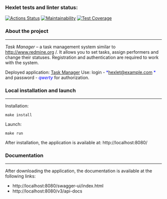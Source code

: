 ### Hexlet tests and linter status:
[![Actions Status](https://github.com/DenisDanilov1/java-project-99/actions/workflows/hexlet-check.yml/badge.svg)](https://github.com/DenisDanilov1/java-project-99/actions)
[![Maintainability](https://api.codeclimate.com/v1/badges/9fe0cb0d299dd36d3546/maintainability)](https://codeclimate.com/github/DenisDanilov1/java-project-99/maintainability)
[![Test Coverage](https://api.codeclimate.com/v1/badges/9fe0cb0d299dd36d3546/test_coverage)](https://codeclimate.com/github/DenisDanilov1/java-project-99/test_coverage)

### **About the project**
___
*Task Manager* – a task management system similar to http://www.redmine.org /. It allows you to set tasks, assign performers and change their statuses. Registration and authentication are required to work with the system.

Deployed application: [Task Manager](https://java-project-99-lsfb.onrender.com ) Use: login - <span style="color:blue">*hexlet@example.com *</span> and password - <span style="color:blue">*qwerty*</span> for authorization.

### **Local installation and launch**
___
Installation:

```
make install
```  
Launch:  
```
make run
```  
After installation, the application is available at: http://localhost:8080/

### **Documentation**
___

After downloading the application, the documentation is available at the following links:
* http://localhost:8080/swagger-ui/index.html
* http://localhost:8080/v3/api-docs